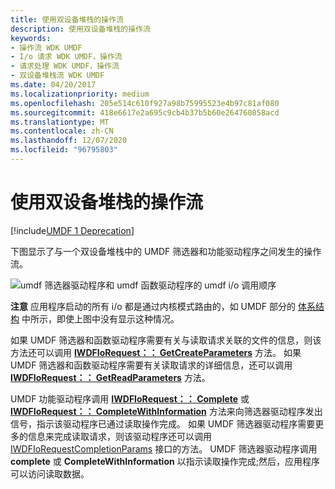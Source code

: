 ```yaml
---
title: 使用双设备堆栈的操作流
description: 使用双设备堆栈的操作流
keywords:
- 操作流 WDK UMDF
- I/o 请求 WDK UMDF，操作流
- 请求处理 WDK UMDF，操作流
- 双设备堆栈流 WDK UMDF
ms.date: 04/20/2017
ms.localizationpriority: medium
ms.openlocfilehash: 205e514c610f927a98b75995523e4b97c81af080
ms.sourcegitcommit: 418e6617e2a695c9cb4b37b5b60e264760858acd
ms.translationtype: MT
ms.contentlocale: zh-CN
ms.lasthandoff: 12/07/2020
ms.locfileid: "96795803"
---
```

# <a name="operation-flow-with-double-device-stack"></a>使用双设备堆栈的操作流


[!include[UMDF 1 Deprecation](../includes/umdf-1-deprecation.md)]

下图显示了与一个双设备堆栈中的 UMDF 筛选器和功能驱动程序之间发生的操作流。

![umdf 筛选器驱动程序和 umdf 函数驱动程序的 umdf i/o 调用顺序](images/umdfflow2.gif)

**注意**   应用程序启动的所有 i/o 都是通过内核模式路由的，如 UMDF 部分的 [体系结构](/previous-versions/ff554461(v=vs.85)) 中所示，即使上图中没有显示这种情况。

 

如果 UMDF 筛选器和函数驱动程序需要有关与读取请求关联的文件的信息，则该方法还可以调用 [**IWDFIoRequest：： GetCreateParameters**](/windows-hardware/drivers/ddi/wudfddi/nf-wudfddi-iwdfiorequest-getcreateparameters) 方法。 如果 UMDF 筛选器和函数驱动程序需要有关读取请求的详细信息，还可以调用 [**IWDFIoRequest：： GetReadParameters**](/windows-hardware/drivers/ddi/wudfddi/nf-wudfddi-iwdfiorequest-getreadparameters) 方法。

UMDF 功能驱动程序调用 [**IWDFIoRequest：： Complete**](/windows-hardware/drivers/ddi/wudfddi/nf-wudfddi-iwdfiorequest-complete) 或 [**IWDFIoRequest：： CompleteWithInformation**](/windows-hardware/drivers/ddi/wudfddi/nf-wudfddi-iwdfiorequest-completewithinformation) 方法来向筛选器驱动程序发出信号，指示该驱动程序已通过读取操作完成。 如果 UMDF 筛选器驱动程序需要更多的信息来完成读取请求，则该驱动程序还可以调用 [IWDFIoRequestCompletionParams](/windows-hardware/drivers/ddi/wudfddi/nn-wudfddi-iwdfiorequestcompletionparams) 接口的方法。 UMDF 筛选器驱动程序调用 **complete** 或 **CompleteWithInformation** 以指示读取操作完成;然后，应用程序可以访问读取数据。

 

